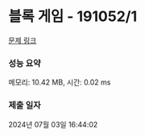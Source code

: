 # 블록 게임 - 191052/1 

[문제 링크](https://level.goorm.io/exam/191052/%EB%B8%94%EB%A1%9D-%EA%B2%8C%EC%9E%84/quiz/1) 

### 성능 요약

메모리: 10.42 MB, 시간: 0.02 ms

### 제출 일자

2024년 07월 03일 16:44:02

